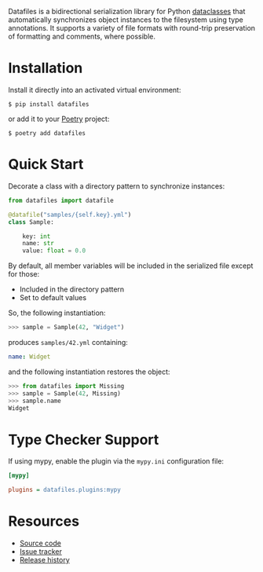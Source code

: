 Datafiles is a bidirectional serialization library for Python [dataclasses](https://docs.python.org/3/library/dataclasses.html) that automatically synchronizes object instances to the filesystem using type annotations. It supports a variety of file formats with round-trip preservation of formatting and comments, where possible.

# Installation

Install it directly into an activated virtual environment:

```text
$ pip install datafiles
```

or add it to your [Poetry](https://poetry.eustace.io/) project:

```text
$ poetry add datafiles
```

# Quick Start

Decorate a class with a directory pattern to synchronize instances:

```python
from datafiles import datafile

@datafile("samples/{self.key}.yml")
class Sample:

    key: int
    name: str
    value: float = 0.0
```

By default, all member variables will be included in the serialized file except for those:

- Included in the directory pattern
- Set to default values

So, the following instantiation:

```python
>>> sample = Sample(42, "Widget")
```

produces `samples/42.yml` containing:

```yaml
name: Widget
```

and the following instantiation restores the object:

```python
>>> from datafiles import Missing
>>> sample = Sample(42, Missing)
>>> sample.name
Widget
```

# Type Checker Support

If using mypy, enable the plugin via the `mypy.ini` configuration file:

```ini
[mypy]

plugins = datafiles.plugins:mypy
```

# Resources

- [Source code](https://github.com/jacebrowning/datafiles)
- [Issue tracker](https://github.com/jacebrowning/datafiles/issues)
- [Release history](https://github.com/jacebrowning/datafiles/blob/develop/CHANGELOG.md)
